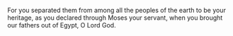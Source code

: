 For you separated them from among all the peoples of the earth to be your heritage, as you declared through Moses your servant, when you brought our fathers out of Egypt, O Lord God.
